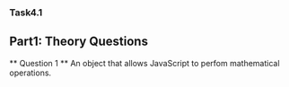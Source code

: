 ### Task4.1

## Part1: Theory Questions

** Question 1 **
An object that allows JavaScript to perfom mathematical operations. 